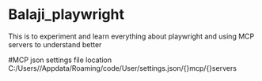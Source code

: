 # Balaji_playwright
This is to experiment and learn everything about playwright and using MCP servers to understand better

#MCP json settings file location
C:/Users/<user>/Appdata/Roaming/code/User/settings.json/{}mcp/{}servers

